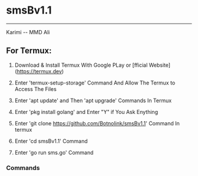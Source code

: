 # smsBv1.1
_________________
Karimi
-- MMD Ali

## For Termux:
  1. Download & Install Termux With Google PLay or [fficial Website]
     (https://termux.dev)

  3. Enter 'termux-setup-storage' Command And Allow The Termux to Access The Files
  4. Enter 'apt update' and Then 'apt upgrade' Commands In Termux
  5. Enter 'pkg install golang' and Enter "Y" if You Ask Enything
  6. Enter 'git clone https://github.com/Botnolink/smsBv1.1' Command In termux
  7. Enter 'cd smsBv1.1' Command
  8. Enter 'go run sms.go' Command

### Commands

  
